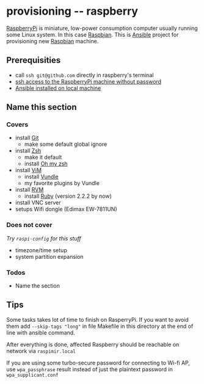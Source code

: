 # provisioning -- raspberry

[RaspberryPi](https://www.raspberrypi.org) is miniature, low-power consumption computer usually running some Linux system. In this case [Raspbian](http://www.raspbian.org). This is [Ansible](http://www.ansible.com) project for provisioning new [Raspbian](http://www.raspbian.org) machine. 

## Prerequisities

- call `ssh git@github.com` directly in raspberry's terminal
- [ssh access to the RaspberryPi machine without password](http://www.linuxproblem.org/art_9.html)
- [Ansible installed on local machine](http://docs.ansible.com/intro_installation.html)

## Name this section

### Covers

- install [Git](http://git-scm.com)
	- make some default global ignore
- install [Zsh](http://www.zsh.org)
	- make it default
	- install [Oh my zsh](https://github.com/robbyrussell/oh-my-zsh)
- install [ViM](http://www.vim.org)
	- install [Vundle](https://github.com/gmarik/Vundle.vim)
	- my favorite plugins by Vundle
- install [RVM](https://rvm.io)
	- install [Ruby](https://www.ruby-lang.org/) (version 2.2.2 by now)
- install VNC server
- setups Wifi dongle (Edimax EW-7811UN)

### Does not cover

*Try `raspi-config` for this stuff*

- timezone/time setup
- system partition expansion

### Todos
- Name the section

## Tips
Some tasks takes lot of time to finish on RasperryPi. If you want to avoid them add `--skip-tags "long"` in file Makefile in this directory at the end of line with ansible command.

After everything is done, affected Raspberry should be reachable on network via `raspimir.local`

If you are using some turbo-secure password for connecting to Wi-fi AP, use `wpa_passphrase` result instead of just the plaintext password in `wpa_supplicant.conf`
